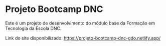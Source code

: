 # Projeto Bootcamp DNC
Este é um projeto de desenvolvimento do módulo base da Formação em Tecnologia da Escola DNC.

Link do site disponibilizado: https://projeto-bootcamp-dnc-gdo.netlify.app/
